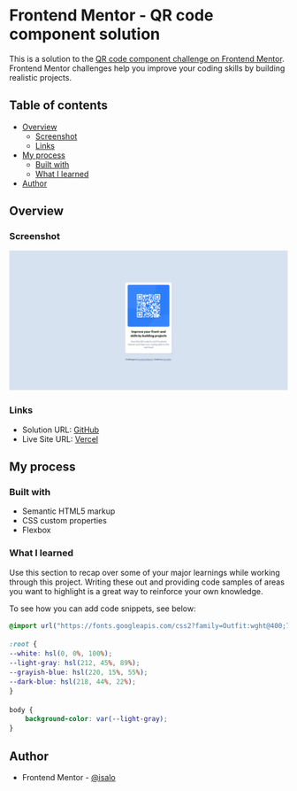 # Frontend Mentor - QR code component solution

This is a solution to the [QR code component challenge on Frontend Mentor](https://www.frontendmentor.io/challenges/qr-code-component-iux_sIO_H). Frontend Mentor challenges help you improve your coding skills by building realistic projects. 

## Table of contents

- [Overview](#overview)
  - [Screenshot](#screenshot)
  - [Links](#links)
- [My process](#my-process)
  - [Built with](#built-with)
  - [What I learned](#what-i-learned)
- [Author](#author)

## Overview

### Screenshot

![](./screenshot.jpg)

### Links

- Solution URL: [GitHub](https://github.com/isalo/qr-code-component)
- Live Site URL: [Vercel](https://qr-code-component-rho-nine.vercel.app/)

## My process

### Built with

- Semantic HTML5 markup
- CSS custom properties
- Flexbox

### What I learned

Use this section to recap over some of your major learnings while working through this project. Writing these out and providing code samples of areas you want to highlight is a great way to reinforce your own knowledge.

To see how you can add code snippets, see below:

```css
@import url("https://fonts.googleapis.com/css2?family=Outfit:wght@400;700&display=swap");

:root {
--white: hsl(0, 0%, 100%);
--light-gray: hsl(212, 45%, 89%);
--grayish-blue: hsl(220, 15%, 55%);
--dark-blue: hsl(218, 44%, 22%);
}

body {
    background-color: var(--light-gray);
}    
```

## Author

- Frontend Mentor - [@isalo](https://www.frontendmentor.io/profile/isalo)